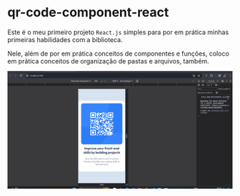 # qr-code-component-react

Este é o meu primeiro projeto `React.js` simples para por em prática minhas primeiras habilidades com a biblioteca.

Nele, além de por em prática conceitos de componentes e funções, coloco em prática conceitos de organização de pastas e arquivos, também.

<img src="./public/qr-code-component.gif">